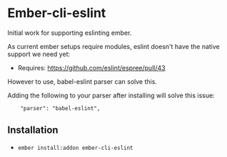 # Ember-cli-eslint

Initial work for supporting eslinting ember.

As current ember setups require modules, eslint doesn't have the native support we need yet:
- Requires: https://github.com/eslint/espree/pull/43

However to use, babel-eslint parser can solve this.

Adding the following to your parser after installing will solve this issue:
```
    "parser": "babel-eslint",
```


## Installation

* `ember install:addon ember-cli-eslint`

